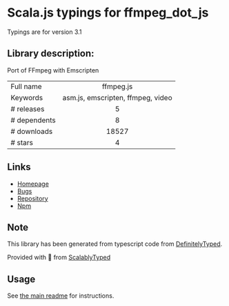 
# Scala.js typings for ffmpeg_dot_js

Typings are for version 3.1

## Library description:
Port of FFmpeg with Emscripten

|                    |                 |
| ------------------ | :-------------: |
| Full name          | ffmpeg.js |
| Keywords           | asm.js, emscripten, ffmpeg, video |
| # releases         | 5 |
| # dependents       | 8 |
| # downloads        | 18527 |
| # stars            | 4 |

## Links
- [Homepage](https://github.com/Kagami/ffmpeg.js#readme)
- [Bugs](https://github.com/Kagami/ffmpeg.js/issues)
- [Repository](https://github.com/Kagami/ffmpeg.js)
- [Npm](https://www.npmjs.com/package/ffmpeg.js)
    


## Note
This library has been generated from typescript code from [DefinitelyTyped](https://definitelytyped.org).

Provided with :purple_heart: from [ScalablyTyped](https://github.com/oyvindberg/ScalablyTyped)

## Usage
See [the main readme](../../readme.md) for instructions.


